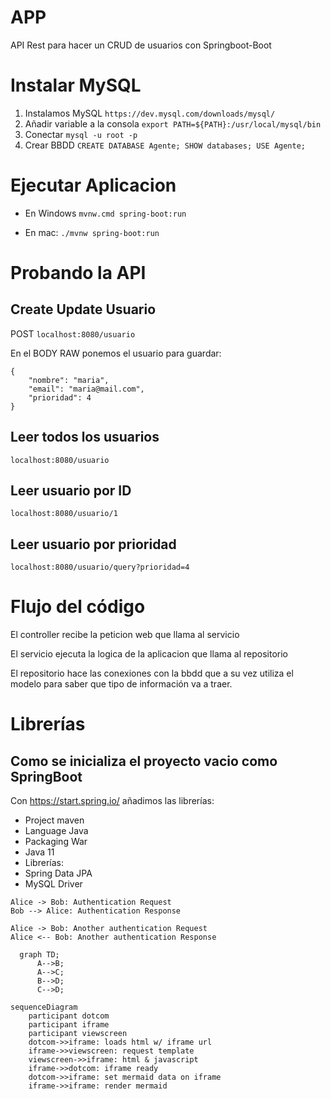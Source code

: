 # APP
API Rest para hacer un CRUD de usuarios con Springboot-Boot

# Instalar MySQL
1. Instalamos MySQL `https://dev.mysql.com/downloads/mysql/`
2. Añadir variable a la consola `export PATH=${PATH}:/usr/local/mysql/bin`
3. Conectar `mysql -u root -p` 
4. Crear BBDD `CREATE DATABASE Agente; SHOW databases; USE Agente;`

# Ejecutar Aplicacion
- En Windows `mvnw.cmd spring-boot:run`

- En mac: `./mvnw spring-boot:run`

# Probando la API

## Create Update Usuario 
POST `localhost:8080/usuario`

En el BODY RAW ponemos el usuario para guardar:
```
{
    "nombre": "maria",
    "email": "maria@mail.com",
    "prioridad": 4
}
```

## Leer todos los usuarios
`localhost:8080/usuario`

## Leer usuario por ID
`localhost:8080/usuario/1`

## Leer usuario por prioridad
`localhost:8080/usuario/query?prioridad=4`

# Flujo del código
El controller recibe la peticion web que llama al servicio

El servicio ejecuta la logica de la aplicacion que llama al repositorio

El repositorio hace las conexiones con la bbdd 
que a su vez utiliza el modelo para saber que tipo de información va a traer.

# Librerías 
## Como se inicializa el proyecto vacio como SpringBoot 
Con https://start.spring.io/ añadimos las librerías:
- Project maven
- Language Java
- Packaging War
- Java 11
- Librerías:
 - Spring Data JPA
 - MySQL Driver




```plantuml
Alice -> Bob: Authentication Request
Bob --> Alice: Authentication Response
   
Alice -> Bob: Another authentication Request
Alice <-- Bob: Another authentication Response
```

```mermaid
  graph TD;
      A-->B;
      A-->C;
      B-->D;
      C-->D;
```


```mermaid
sequenceDiagram
    participant dotcom
    participant iframe
    participant viewscreen
    dotcom->>iframe: loads html w/ iframe url
    iframe->>viewscreen: request template
    viewscreen->>iframe: html & javascript
    iframe->>dotcom: iframe ready
    dotcom->>iframe: set mermaid data on iframe
    iframe->>iframe: render mermaid
```

